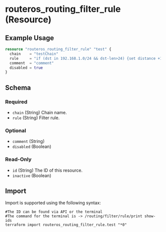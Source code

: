 # routeros_routing_filter_rule (Resource)


## Example Usage
```terraform
resource "routeros_routing_filter_rule" "test" {
  chain    = "testChain"
  rule     = "if (dst in 192.168.1.0/24 && dst-len>24) {set distance +1; accept} else {set distance -1; accept}"
  comment  = "comment"
  disabled = true
}
```

<!-- schema generated by tfplugindocs -->
## Schema

### Required

- `chain` (String) Chain name.
- `rule` (String) Filter rule.

### Optional

- `comment` (String)
- `disabled` (Boolean)

### Read-Only

- `id` (String) The ID of this resource.
- `inactive` (Boolean)

## Import
Import is supported using the following syntax:
```shell
#The ID can be found via API or the terminal
#The command for the terminal is -> /routing/filter/rule/print show-ids
terraform import routeros_routing_filter_rule.test "*0"
```
